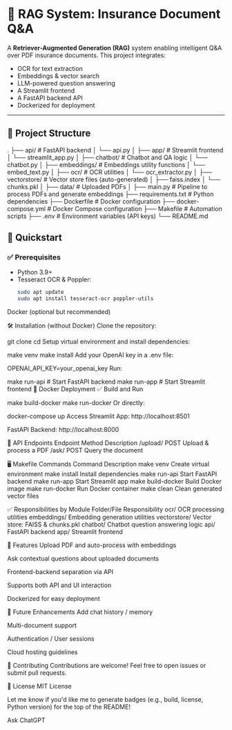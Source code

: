 # 📄 RAG System: Insurance Document Q&A

A **Retriever-Augmented Generation (RAG)** system enabling intelligent Q&A over PDF insurance documents. This project integrates:

- OCR for text extraction
- Embeddings & vector search
- LLM-powered question answering
- A Streamlit frontend
- A FastAPI backend API
- Dockerized for deployment

---

## 📁 Project Structure

.
├── api/ # FastAPI backend
│ └── api.py
│
├── app/ # Streamlit frontend
│ └── streamlit_app.py
│
├── chatbot/ # Chatbot and QA logic
│ └── chatbot.py
│
├── embeddings/ # Embeddings utility functions
│ └── embed_text.py
│
├── ocr/ # OCR utilities
│ └── ocr_extractor.py
│
├── vectorstore/ # Vector store files (auto-generated)
│ ├── faiss.index
│ └── chunks.pkl
│
├── data/ # Uploaded PDFs
│
├── main.py # Pipeline to process PDFs and generate embeddings
├── requirements.txt # Python dependencies
├── Dockerfile # Docker configuration
├── docker-compose.yml # Docker Compose configuration
├── Makefile # Automation scripts
├── .env # Environment variables (API keys)
└── README.md



## 🚀 Quickstart

### ✅ Prerequisites

- Python 3.9+
- Tesseract OCR & Poppler:
  ```bash
  sudo apt update
  sudo apt install tesseract-ocr poppler-utils
Docker (optional but recommended)

🛠️ Installation (without Docker)
Clone the repository:


git clone <repo-url>
cd <repo-directory>
Setup virtual environment and install dependencies:


make venv
make install
Add your OpenAI key in a .env file:


OPENAI_API_KEY=your_openai_key
Run:

make run-api    # Start FastAPI backend
make run-app    # Start Streamlit frontend
🐳 Docker Deployment
✅ Build and Run


make build-docker
make run-docker
Or directly:

docker-compose up
Access
Streamlit App: http://localhost:8501

FastAPI Backend: http://localhost:8000

🧩 API Endpoints
Endpoint	Method	Description
/upload/	POST	Upload & process a PDF
/ask/	POST	Query the document

🖥️ Makefile Commands
Command	Description
make venv	Create virtual environment
make install	Install dependencies
make run-api	Start FastAPI backend
make run-app	Start Streamlit app
make build-docker	Build Docker image
make run-docker	Run Docker container
make clean	Clean generated vector files

✅ Responsibilities by Module
Folder/File	Responsibility
ocr/	OCR processing utilities
embeddings/	Embedding generation utilities
vectorstore/	Vector store: FAISS & chunks.pkl
chatbot/	Chatbot question answering logic
api/	FastAPI backend
app/	Streamlit frontend

🎨 Features
Upload PDF and auto-process with embeddings

Ask contextual questions about uploaded documents

Frontend-backend separation via API

Supports both API and UI interaction

Dockerized for easy deployment

🔮 Future Enhancements
Add chat history / memory

Multi-document support

Authentication / User sessions

Cloud hosting guidelines

🤝 Contributing
Contributions are welcome! Feel free to open issues or submit pull requests.

📜 License
MIT License


Let me know if you'd like me to generate badges (e.g., build, license, Python version) for the top of the README!







Ask ChatGPT
